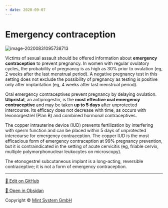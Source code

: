 ```yaml
---
- date: 2020-09-07
---
```


# Emergency contraception

<!-- emergency contraception types -->

![image-20200831095738713](https://photos.thisispiggy.com/file/wikiFiles/image-20200831095738713.png)

Victims of sexual assault should be offered information about **emergency contraception** to prevent pregnancy.  In women with regular ovulatory cycles, the probability of pregnancy is as high as 30% prior to ovulation (eg, 2 weeks after the last menstrual period).  A negative pregnancy test in this setting does not exclude the possibility of pregnancy as testing is positive only after implantation (eg, 4 weeks after last menstrual period).

Oral emergency contraceptives prevent pregnancy by delaying ovulation.  **Ulipristal**, an antiprogestin, is the **most effective oral emergency contraceptive** and may be taken **up to 5 days** after unprotected intercourse.  Its efficacy does not decrease with time, as occurs with levonorgestrel (Plan B) and combined hormonal contraceptives.

The copper intrauterine device (IUD) prevents fertilization by interfering with sperm function and can be placed within 5 days of unprotected intercourse for emergency contraception.  The copper IUD is the most efficacious form of emergency contraception at 99% pregnancy prevention, but it is contraindicated in the setting of acute cervicitis (eg, friable cervix, multiple polymorphonuclear leukocytes on microscopy).

The etonogestrel subcutaneous implant is a long-acting, reversible contraceptive; it is not a form of emergency contraception.


<hr>

[📝 Edit on GitHub](https://github.com/Mint-System/Knowledge/blob/master/emergency%20contraception.md)

[📂 Open in Obsidan](obsidian://open?vault=Knowledge%20Mint%20System&file=emergency%20contraception.md ':target=_self')

<footer>Copyright © <a href="https://www.mint-system.ch/">Mint System GmbH</a></footer>